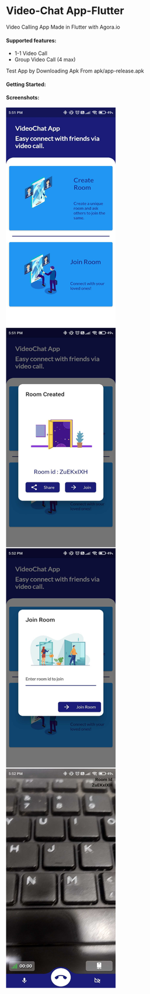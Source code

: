 # Video-Chat App-Flutter

Video Calling App Made in Flutter with Agora.io
 
#### Supported features:
- 1-1 Video Call
- Group Video Call (4 max)

Test App by Downloading Apk From apk/app-release.apk

#### Getting Started:

#### Screenshots:

<img src="Screenshots/home.jpg" width="300" height="600">
<img src="Screenshots/createroom.jpg" width="300" height="600">
<img src="Screenshots/joinroom.jpg" width="300" height="600">
<img src="Screenshots/Videopage.jpg" width="300" height="600">
